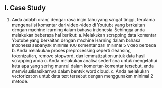 ## I. Case Study 
1. Anda adalah orang dengan rasa ingin tahu yang sangat tinggi, terutama mengenai isi komentar dari
video-video di Youtube yang berkaitan dengan machine learning dalam bahasa Indonesia. Sehingga
anda melakukan beberapa hal berikut:
a. Melakukan scrapping data komentar Youtube yang berkaitan dengan
machine learning dalam bahasa Indonesia sebanyak minimal 100 komentar dari minimal 5 video
berbeda
b. Anda melakukan proses preprocessing seperti cleansing, tokenization,
remove stopword, dan lemmatization untuk data hasil scrapping anda
c. Anda melakukan analisa sederhana untuk mengetahui kata apa
yang sering muncul dalam komentar-komentar tersebut, anda memvisualisasikannya dalam bentuk
word cloud.
d. Anda melakukan vectorization untuk data text tersebut dengan
menggunakan minimal 2 metode.
